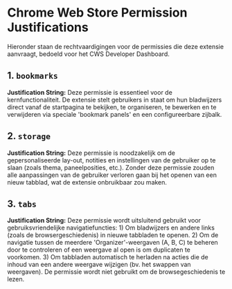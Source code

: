 # Chrome Web Store Permission Justifications

Hieronder staan de rechtvaardigingen voor de permissies die deze extensie aanvraagt, bedoeld voor het CWS Developer Dashboard.

## 1. `bookmarks`

**Justification String:**
Deze permissie is essentieel voor de kernfunctionaliteit. De extensie stelt gebruikers in staat om hun bladwijzers direct vanaf de startpagina te bekijken, te organiseren, te bewerken en te verwijderen via speciale 'bookmark panels' en een configureerbare zijbalk.

## 2. `storage`

**Justification String:**
Deze permissie is noodzakelijk om de gepersonaliseerde lay-out, notities en instellingen van de gebruiker op te slaan (zoals thema, paneelposities, etc.). Zonder deze permissie zouden alle aanpassingen van de gebruiker verloren gaan bij het openen van een nieuw tabblad, wat de extensie onbruikbaar zou maken.

## 3. `tabs`

**Justification String:**
Deze permissie wordt uitsluitend gebruikt voor gebruiksvriendelijke navigatiefuncties: 1) Om bladwijzers en andere links (zoals de browsergeschiedenis) in nieuwe tabbladen te openen. 2) Om de navigatie tussen de meerdere 'Organizer'-weergaven (A, B, C) te beheren door te controleren of een weergave al open is om duplicaten te voorkomen. 3) Om tabbladen automatisch te herladen na acties die de inhoud van een andere weergave wijzigen (bv. het swappen van weergaven). De permissie wordt niet gebruikt om de browsegeschiedenis te lezen.

